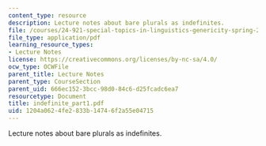 ```yaml
---
content_type: resource
description: Lecture notes about bare plurals as indefinites.
file: /courses/24-921-special-topics-in-linguistics-genericity-spring-2007/1204a0624fe2833b14746f2a55e04715_indefinite_part1.pdf
file_type: application/pdf
learning_resource_types:
- Lecture Notes
license: https://creativecommons.org/licenses/by-nc-sa/4.0/
ocw_type: OCWFile
parent_title: Lecture Notes
parent_type: CourseSection
parent_uid: 666ec152-3bcc-98d0-84c6-d25fcadc6ea7
resourcetype: Document
title: indefinite_part1.pdf
uid: 1204a062-4fe2-833b-1474-6f2a55e04715
---
```

Lecture notes about bare plurals as indefinites.